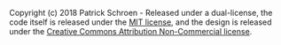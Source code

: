 Copyright (c) 2018 Patrick Schroen - Released under a dual-license, the code itself is released under the [MIT license](LICENSE), and the design is released under the [Creative Commons Attribution Non-Commercial license](LICENSE).
